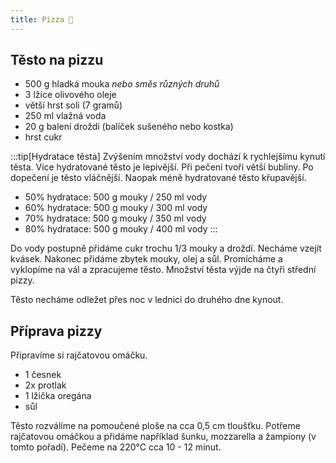 ```yaml
---
title: Pizza 🍕
---
```


## Těsto na pizzu

- 500 g hladká mouka *nebo směs různých druhů*
- 3 lžíce olivového oleje
- větší hrst soli (7 gramů)
- 250 ml vlažná voda
- 20 g balení droždí (balíček sušeného nebo kostka)
- hrst cukr

:::tip[Hydratace těsta]
Zvýšením množství vody dochází k rychlejšímu kynutí těsta.
Více hydratované těsto je lepivější. Při pečení tvoří větší bubliny.
Po dopečení je těsto vláčnější. Naopak méně hydratované těsto křupavější.

- 50% hydratace: 500 g mouky / 250 ml vody
- 60% hydratace: 500 g mouky / 300 ml vody
- 70% hydratace: 500 g mouky / 350 ml vody
- 80% hydratace: 500 g mouky / 400 ml vody
:::

Do vody postupně přidáme cukr trochu 1/3 mouky a droždí.
Necháme vzejít kvásek. Nakonec přidáme zbytek mouky, olej a sůl.
Promícháme a vyklopíme na vál a zpracujeme těsto.
Množství těsta výjde na čtyři střední pizzy.

Těsto necháme odležet přes noc v lednici do druhého dne kynout.

## Příprava pizzy

Připravíme si rajčatovou omáčku.

- 1 česnek
- 2x protlak
- 1 lžička oregána
- sůl

Těsto rozválíme na pomoučené ploše na cca 0,5 cm tloušťku. Potřeme rajčatovou omáčkou a
přidáme například šunku, mozzarella a žampiony (v tomto pořadí). Pečeme na 220°C
cca 10 - 12 minut.
